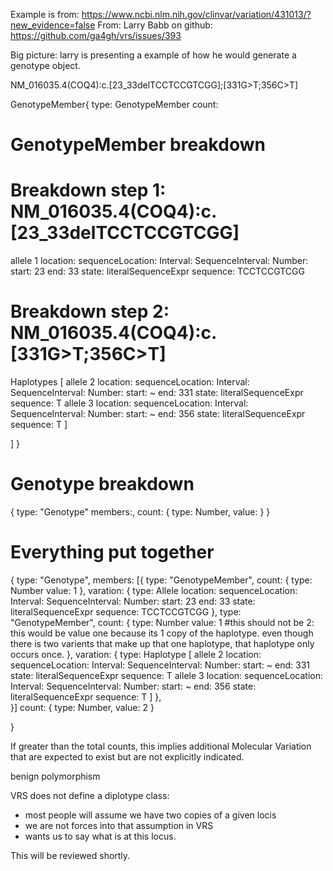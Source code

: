 Example is from: https://www.ncbi.nlm.nih.gov/clinvar/variation/431013/?new_evidence=false
From: Larry Babb on github: https://github.com/ga4gh/vrs/issues/393

Big picture: larry is presenting a example of how he would generate a genotype object.

NM_016035.4(COQ4):c.[23_33delTCCTCCGTCGG];[331G>T;356C>T]



GenotypeMember{
    type: GenotypeMember
    count: 




# GenotypeMember breakdown

# Breakdown step 1: NM_016035.4(COQ4):c.[23_33delTCCTCCGTCGG]
allele 1 
    location: 
        sequenceLocation: 
            Interval: 
                SequenceInterval:
                    Number: 
                        start: 23 
                        end: 33
    state: 
        literalSequenceExpr
            sequence: TCCTCCGTCGG

# Breakdown step 2: NM_016035.4(COQ4):c.[331G>T;356C>T]

Haplotypes 
    [ 
    allele 2 
        location: 
            sequenceLocation: 
                Interval: 
                    SequenceInterval:
                        Number: 
                            start: ~ 
                            end: 331
        state:
            literalSequenceExpr
                sequence: T
    allele 3 
        location: 
            sequenceLocation: 
                Interval: 
                    SequenceInterval:
                        Number: 
                            start: ~
                            end: 356
        state:
            literalSequenceExpr
                sequence: T
    ]
    
]
}






# Genotype breakdown
{
    type: "Genotype"
    members:,
    count: {
        type: Number, 
        value: 
    }
}



# Everything put together
{
    type: "Genotype",
    members: 
    [{
        type: "GenotypeMember",
        count: {
            type: Number
            value: 1
        },
        varation: {
            type: Allele
                location: 
                    sequenceLocation: 
                        Interval: 
                            SequenceInterval:
                                Number: 
                                    start: 23 
                                    end: 33
                state: 
                    literalSequenceExpr
                        sequence: TCCTCCGTCGG
        },
        type: "GenotypeMember",
        count: {
            type: Number
            value: 1 #this should not be 2:  this would be value one because its 1 copy of the haplotype. even though there is two varients that make up that one haplotype, that haplotype only occurs once. 
        },
        varation: {
            type: Haplotype
                    [ 
                    allele 2 
                        location: 
                            sequenceLocation: 
                                Interval: 
                                    SequenceInterval:
                                        Number: 
                                            start: ~ 
                                            end: 331
                        state:
                            literalSequenceExpr
                                sequence: T
                    allele 3 
                        location: 
                            sequenceLocation: 
                                Interval: 
                                    SequenceInterval:
                                        Number: 
                                            start: ~
                                            end: 356
                        state:
                            literalSequenceExpr
                                sequence: T
                    ]
        },  
    }]
    count: {
        type: Number, 
        value: 2
    }

}

If greater than the total counts, this implies additional Molecular Variation that are expected to exist but are not explicitly indicated.

benign polymorphism 


VRS does not define a diplotype class: 
- most people will assume we have two copies of a given locis
- we are not forces into that assumption in VRS
- wants us to say what is at this locus. 


This will be reviewed shortly.